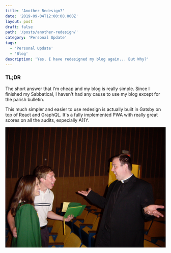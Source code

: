 ```yaml
---
title: 'Another Redesign?'
date: '2019-09-04T12:00:00.000Z'
layout: post
draft: false
path: '/posts/another-redesign/'
category: 'Personal Update'
tags:
  - 'Personal Update'
  - 'Blog'
description: 'Yes, I have redesigned my blog again... But Why?'
---
```


### TL;DR

The short answer that I'm cheap and my blog is really simple. Since I finished my Sabbatical, I haven't had any cause to use my blog except for the parish bulletin.

This much simpler and easier to use redesign is actually built in Gatsby on top of React and GraphQL. It's a fully implemented PWA with really great scores on all the audits, especially A11Y. 

![tada](./1.jpg)
